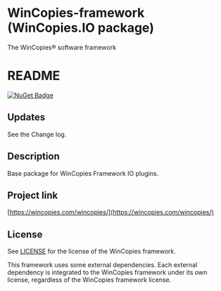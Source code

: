 ﻿WinCopies-framework (WinCopies.IO package)
==========================================

The WinCopies® software framework

README
======

[![NuGet Badge](https://buildstats.info/nuget/WinCopies.IO)](https://www.nuget.org/packages/WinCopies.IO/)

Updates
-------

See the Change log.

Description
-----------

Base package for WinCopies Framework IO plugins.

Project link
------------

[https://wincopies.com/wincopies/](https://wincopies.com/wincopies/)

License
-------

See [LICENSE](https://github.com/pierresprim/WinCopies-framework/blob/master/LICENSE) for the license of the WinCopies framework.

This framework uses some external dependencies. Each external dependency is integrated to the WinCopies framework under its own license, regardless of the WinCopies framework license.
